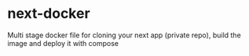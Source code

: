 # next-docker
Multi stage docker file for cloning your next app (private repo), build the image and deploy it with compose 
